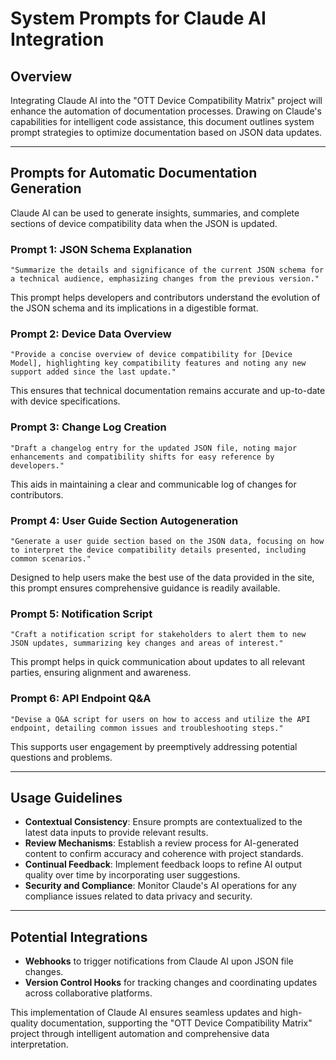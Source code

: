 # System Prompts for Claude AI Integration

## Overview
Integrating Claude AI into the "OTT Device Compatibility Matrix" project will enhance the automation of documentation processes. Drawing on Claude's capabilities for intelligent code assistance, this document outlines system prompt strategies to optimize documentation based on JSON data updates.

---

## Prompts for Automatic Documentation Generation
Claude AI can be used to generate insights, summaries, and complete sections of device compatibility data when the JSON is updated.

### Prompt 1: JSON Schema Explanation
`"Summarize the details and significance of the current JSON schema for a technical audience, emphasizing changes from the previous version."`

This prompt helps developers and contributors understand the evolution of the JSON schema and its implications in a digestible format.

### Prompt 2: Device Data Overview
`"Provide a concise overview of device compatibility for [Device Model], highlighting key compatibility features and noting any new support added since the last update."`

This ensures that technical documentation remains accurate and up-to-date with device specifications.

### Prompt 3: Change Log Creation
`"Draft a changelog entry for the updated JSON file, noting major enhancements and compatibility shifts for easy reference by developers."`

This aids in maintaining a clear and communicable log of changes for contributors.

### Prompt 4: User Guide Section Autogeneration
`"Generate a user guide section based on the JSON data, focusing on how to interpret the device compatibility details presented, including common scenarios."`

Designed to help users make the best use of the data provided in the site, this prompt ensures comprehensive guidance is readily available.

### Prompt 5: Notification Script
`"Craft a notification script for stakeholders to alert them to new JSON updates, summarizing key changes and areas of interest."`

This prompt helps in quick communication about updates to all relevant parties, ensuring alignment and awareness.

### Prompt 6: API Endpoint Q&A
`"Devise a Q&A script for users on how to access and utilize the API endpoint, detailing common issues and troubleshooting steps."`

This supports user engagement by preemptively addressing potential questions and problems.

---

## Usage Guidelines
- **Contextual Consistency**: Ensure prompts are contextualized to the latest data inputs to provide relevant results.
- **Review Mechanisms**: Establish a review process for AI-generated content to confirm accuracy and coherence with project standards.
- **Continual Feedback**: Implement feedback loops to refine AI output quality over time by incorporating user suggestions.
- **Security and Compliance**: Monitor Claude's AI operations for any compliance issues related to data privacy and security.

---

## Potential Integrations
- **Webhooks** to trigger notifications from Claude AI upon JSON file changes.
- **Version Control Hooks** for tracking changes and coordinating updates across collaborative platforms.

This implementation of Claude AI ensures seamless updates and high-quality documentation, supporting the "OTT Device Compatibility Matrix" project through intelligent automation and comprehensive data interpretation.